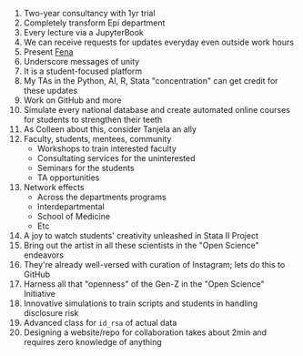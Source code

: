 1. Two-year consultancy with 1yr trial
2. Completely transform Epi department
3. Every lecture via a JupyterBook
4. We can receive requests for updates everyday even outside work hours
5. Present [Fena](https://jhustata.github.io/basic/chapter3.html#miscellany)
6. Underscore messages of unity
7. It is a student-focused platform
8. My TAs in the Python, AI, R, Stata "concentration" can get credit for these updates
9. Work on GitHub and more
10. Simulate every national database and create automated online courses for students to strengthen their teeth
11. As Colleen about this, consider Tanjela an ally
12. Faculty, students, mentees, community
    - Workshops to train interested faculty
    - Consultating services for the uninterested
    - Seminars for the students
    - TA opportunities
13. Network effects
    - Across the departments programs
    - Interdepartmental
    - School of Medicine
    - Etc
14. A joy to watch students' creativity unleashed in Stata II Project
15. Bring out the artist in all these scientists in the "Open Science" endeavors
16. They're already well-versed with curation of Instagram; lets do this to GitHub
17. Harness all that "openness" of the Gen-Z in the "Open Science" Initiative
18. Innovative simulations to train scripts and students in handling disclosure risk
19. Advanced class for `id_rsa` of actual data
20. Designing a website/repo for collaboration takes about 2min and requires zero knowledge of anything
